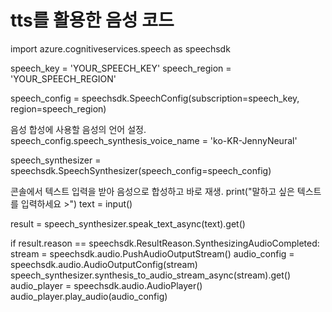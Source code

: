 # tts를 활용한 음성 코드
import azure.cognitiveservices.speech as speechsdk

speech_key = 'YOUR_SPEECH_KEY'
speech_region = 'YOUR_SPEECH_REGION'

speech_config = speechsdk.SpeechConfig(subscription=speech_key, region=speech_region)

음성 합성에 사용할 음성의 언어 설정.
speech_config.speech_synthesis_voice_name = 'ko-KR-JennyNeural'

speech_synthesizer = speechsdk.SpeechSynthesizer(speech_config=speech_config)

콘솔에서 텍스트 입력을 받아 음성으로 합성하고 바로 재생.
print("말하고 싶은 텍스트를 입력하세요 >")
text = input()

result = speech_synthesizer.speak_text_async(text).get()

if result.reason == speechsdk.ResultReason.SynthesizingAudioCompleted:
    stream = speechsdk.audio.PushAudioOutputStream()
    audio_config = speechsdk.audio.AudioOutputConfig(stream)
    speech_synthesizer.synthesis_to_audio_stream_async(stream).get()
    audio_player = speechsdk.audio.AudioPlayer()
    audio_player.play_audio(audio_config)
